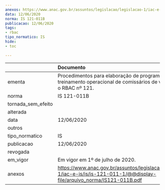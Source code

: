 ```yaml
---
anexos: https://www.anac.gov.br/assuntos/legislacao/legislacao-1/iac-e-is/is/is-121-011-1/@@display-file/arquivo_norma/IS121-011B.pdf
data: 12/06/2020
norma: IS 121-011B
publicacao: 12/06/2020
tags:
- rbac
tipo_normatico: IS
hide: 
- toc 
 
---
```


|                    | Documento                                                                                                                     |
|:-------------------|:------------------------------------------------------------------------------------------------------------------------------|
| ementa             | Procedimentos para elaboração de programa de treinamento operacional de comissários de voo segundo o RBAC nº 121.             |
| norma              | IS 121-011B                                                                                                                   |
| tornada_sem_efeito |                                                                                                                               |
| alterada           |                                                                                                                               |
| data               | 12/06/2020                                                                                                                    |
| outros             |                                                                                                                               |
| tipo_normatico     | IS                                                                                                                            |
| publicacao         | 12/06/2020                                                                                                                    |
| revogada           |                                                                                                                               |
| em_vigor           | Em vigor em 1º de julho de 2020.                                                                                              |
| anexos             | https://www.anac.gov.br/assuntos/legislacao/legislacao-1/iac-e-is/is/is-121-011-1/@@display-file/arquivo_norma/IS121-011B.pdf |